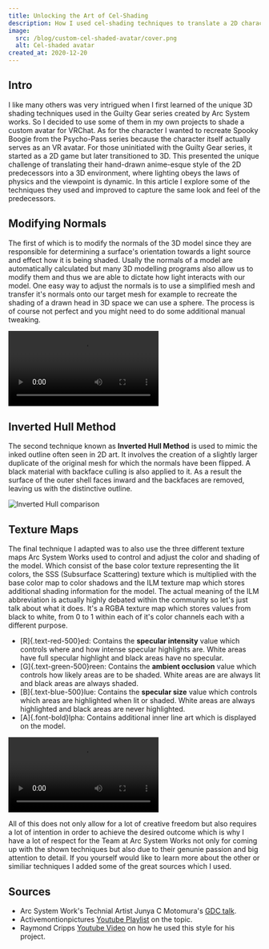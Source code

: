 ```yaml
---
title: Unlocking the Art of Cel-Shading
description: How I used cel-shading techniques to translate a 2D character into a 3D world.
image:
  src: /blog/custom-cel-shaded-avatar/cover.png
  alt: Cel-shaded avatar
created_at: 2020-12-20
---
```


## Intro

I like many others was very intrigued when I first learned of the unique 3D shading techniques used in the Guilty Gear series created by Arc System works. So I decided to use some of them in my own projects to shade a custom avatar for VRChat. As for the character I wanted to recreate Spooky Boogie from the Psycho-Pass series because the character itself actually serves as an VR avatar. For those uninitiated with the Guilty Gear series, it started as a 2D game but later transitioned to 3D. This presented the unique challenge of translating their hand-drawn anime-esque style of the 2D predecessors into a 3D environment, where lighting obeys the laws of physics and the viewpoint is dynamic. In this article I explore some of the techniques they used and improved to capture the same look and feel of the predecessors.

## Modifying Normals

The first of which is to modify the normals of the 3D model since they are responsible for determining a surface's orientation towards a light source and effect how it is being shaded. Usally the normals of a model are automatically calculated but many 3D modelling programs also allow us to modify them and thus we are able to dictate how light interacts with our model. One easy way to adjust the normals is to use a simplified mesh and transfer it's normals onto our target mesh for example to recreate the shading of a drawn head in 3D space we can use a sphere. The process is of course not perfect and you might need to do some additional manual tweaking.

<video autoplay loop>
  <source src="/blog/custom-cel-shaded-avatar/sb-normal-comparison.mp4" type="video/mp4" />
</video>

## Inverted Hull Method

The second technique known as **Inverted Hull Method** is used to mimic the inked outline often seen in 2D art. It involves the creation of a slightly larger duplicate of the original mesh for which the normals have been flipped. A black material with backface culling is also applied to it. As a result the surface of the outer shell faces inward and the backfaces are removed, leaving us with the distinctive outline.

![Inverted Hull comparison](/blog/custom-cel-shaded-avatar/sb-inverted-hull-comparison.png)

## Texture Maps

The final technique I adapted was to also use the three different texture maps Arc System Works used to control and adjust the color and shading of the model. Which consist of the base color texture representing the lit colors, the SSS (Subsurface Scattering) texture which is multiplied with the base color map to color shadows and the ILM texture map which stores additional shading information for the model. The actual meaning of the ILM abbreviation is actually highly debated within the community so let's just talk about what it does. It's a RGBA texture map which stores values from black to white, from 0 to 1 within each of it's color channels each with a different purpose.

- [R]{.text-red-500}ed: Contains the **specular intensity** value which controls where and how intense specular highlights are. White areas have full specular highlight and black areas have no specular.
- [G]{.text-green-500}reen: Contains the **ambient occlusion** value which controls how likely areas are to be shaded. White areas are are always lit and black areas are always shaded.
- [B]{.text-blue-500}lue: Contains the **specular size** value which controls which areas are highlighted when lit or shaded. White areas are always highlighted and black areas are never highlighted.
- [A]{.font-bold}lpha: Contains additional inner line art which is displayed on the model.

<video autoplay loop>
  <source src="/blog/custom-cel-shaded-avatar/sb-texture-maps.mp4" type="video/mp4" />
</video>

All of this does not only allow for a lot of creative freedom but also requires a lot of intention in order to achieve the desired outcome which is why I have a lot of respect for the Team at Arc System Works not only for coming up with the shown techniques but also due to their genunie passion and big attention to detail. If you yourself would like to learn more about the other or similiar techniques I added some of the great sources which I used.

## Sources

- Arc System Work's Technial Artist Junya C Motomura's [GDC talk](https://www.youtube.com/watch?v=yhGjCzxJV3E).
- Activemontionpictures [Youtube Playlist](https://www.youtube.com/watch?v=UHGoy6A_DmY&list=PLv8Xik7JbQH3AtYLs3QY7jYuubckdGfnU&index=13) on the topic.
- Raymond Cripps [Youtube Video](https://www.youtube.com/watch?v=E3zHGD8V2IY) on how he used this style for his project.
